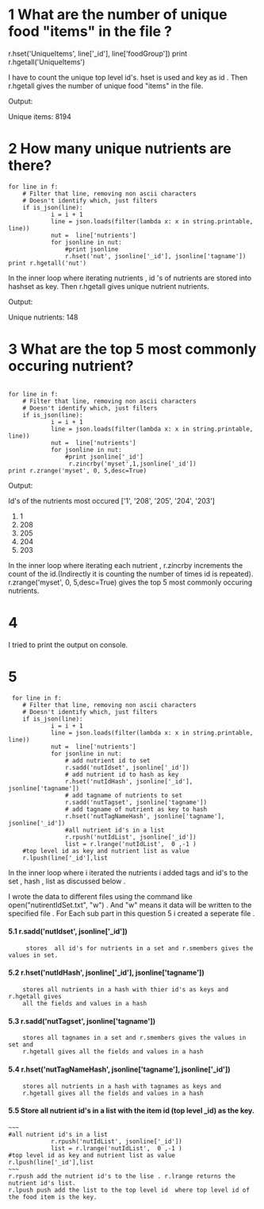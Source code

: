 # 1 What are the number of unique food "items" in the file ? 

r.hset('UniqueItems', line['_id'], line['foodGroup'])
print r.hgetall('UniqueItems')

I have to count the  unique top level  id's. hset is used and key as id .
 Then r.hgetall gives the number of unique food "items" in the file.


 
 Output:

Unique items: 8194

 
# 2 How many unique nutrients are there?

~~~
for line in f:
    # Filter that line, removing non ascii characters
    # Doesn't identify which, just filters
	if is_json(line):
			i = i + 1
			line = json.loads(filter(lambda x: x in string.printable, line))
			nut =  line['nutrients']
			for jsonline in nut: 
				#print jsonline
				r.hset('nut', jsonline['_id'], jsonline['tagname'])
print r.hgetall('nut')

~~~


In the inner loop where iterating nutrients ,  id 's of nutrients are 
stored into hashset as key. Then r.hgetall gives unique nutrient nutrients.



Output:

Unique nutrients: 148


# 3 What are the top 5 most commonly occuring nutrient? 

~~~

for line in f:
    # Filter that line, removing non ascii characters
    # Doesn't identify which, just filters
	if is_json(line):
			i = i + 1
			line = json.loads(filter(lambda x: x in string.printable, line))
			nut =  line['nutrients']
			for jsonline in nut: 
				#print jsonline['_id']
				 r.zincrby('myset',1,jsonline['_id'])
print r.zrange('myset', 0, 5,desc=True)

~~~ 

Output:

Id's of the nutrients most occured 
['1', '208', '205', '204', '203']

1. 1 
2. 208  
3. 205
4. 204
5. 203 


In the inner loop where iterating each nutrient ,
 r.zincrby increments the  count of the id.(Indirectly it is counting the number of times id is repeated).
 r.zrange('myset', 0, 5,desc=True) gives the top 5 most commonly occuring nutrients.
 
 
# 4 

 I tried to print the output on console. 

# 5
~~~
 for line in f:
    # Filter that line, removing non ascii characters
    # Doesn't identify which, just filters
	if is_json(line):
			i = i + 1
			line = json.loads(filter(lambda x: x in string.printable, line))
			nut =  line['nutrients']
			for jsonline in nut: 
				# add nutrient id to set 
				r.sadd('nutIdset', jsonline['_id'])
				# add nutrient id to hash as key 
				r.hset('nutIdHash', jsonline['_id'], jsonline['tagname'])
				# add tagname of nutrients to set 
				r.sadd('nutTagset', jsonline['tagname'])
				# add tagname of nutrient as key to hash
				r.hset('nutTagNameHash', jsonline['tagname'], jsonline['_id'])
				#all nutrient id's in a list 
				r.rpush('nutIdList', jsonline['_id'])
				list = r.lrange('nutIdList',  0 ,-1 )
	#top level id as key and nutrient list as value 
	r.lpush(line['_id'],list
~~~ 
In the inner loop where i iterated the nutrients i added 
tags and id's to the set , hash , list as discussed below . 

I wrote the data to different files using the command like  
 open("nutirentIdSet.txt", "w") . And "w" means it data will be written to the specified file . 
 For Each sub part in this question 5  i created a seperate file . 

#### 5.1    r.sadd('nutIdset', jsonline['_id']) 
		 stores  all id's for nutrients in a set and r.smembers gives the values in set. 

#### 5.2    r.hset('nutIdHash', jsonline['_id'], jsonline['tagname'])
		stores all nutrients in a hash with thier id's as keys and r.hgetall gives 
		all the fields and values in a hash 
				
#### 5.3    r.sadd('nutTagset', jsonline['tagname']) 
		stores all tagnames in a set and r.smembers gives the values in set and 
		r.hgetall gives all the fields and values in a hash 


#### 5.4    r.hset('nutTagNameHash', jsonline['tagname'], jsonline['_id'])
		stores all nutrients in a hash with tagnames as keys and 
		r.hgetall gives all the fields and values in a hash 

#### 5.5    Store all nutrient id's in a list with the item id (top level _id) as the key.
	~~~
	#all nutrient id's in a list 
				r.rpush('nutIdList', jsonline['_id'])
				list = r.lrange('nutIdList',  0 ,-1 )
	#top level id as key and nutrient list as value 
	r.lpush(line['_id'],list
	~~~
	r.rpush add the nutrient id's to the lise . r.lrange returns the nutrient id's list. 
	r.lpush push add the list to the top level id  where top level id of the food item is the key. 
	
	
